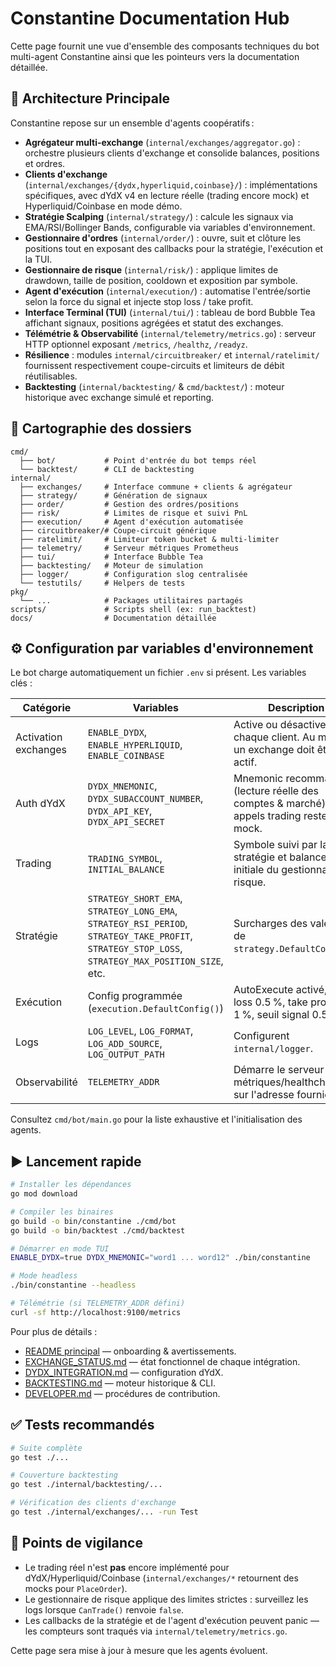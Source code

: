 # Constantine Documentation Hub

Cette page fournit une vue d'ensemble des composants techniques du bot multi-agent Constantine ainsi que les pointeurs vers la documentation détaillée.

## 🧱 Architecture Principale

Constantine repose sur un ensemble d'agents coopératifs :

- **Agrégateur multi-exchange** (`internal/exchanges/aggregator.go`) : orchestre plusieurs clients d'exchange et consolide balances, positions et ordres.
- **Clients d'exchange** (`internal/exchanges/{dydx,hyperliquid,coinbase}/`) : implémentations spécifiques, avec dYdX v4 en lecture réelle (trading encore mock) et Hyperliquid/Coinbase en mode démo.
- **Stratégie Scalping** (`internal/strategy/`) : calcule les signaux via EMA/RSI/Bollinger Bands, configurable via variables d'environnement.
- **Gestionnaire d'ordres** (`internal/order/`) : ouvre, suit et clôture les positions tout en exposant des callbacks pour la stratégie, l'exécution et la TUI.
- **Gestionnaire de risque** (`internal/risk/`) : applique limites de drawdown, taille de position, cooldown et exposition par symbole.
- **Agent d'exécution** (`internal/execution/`) : automatise l'entrée/sortie selon la force du signal et injecte stop loss / take profit.
- **Interface Terminal (TUI)** (`internal/tui/`) : tableau de bord Bubble Tea affichant signaux, positions agrégées et statut des exchanges.
- **Télémétrie & Observabilité** (`internal/telemetry/metrics.go`) : serveur HTTP optionnel exposant `/metrics`, `/healthz`, `/readyz`.
- **Résilience** : modules `internal/circuitbreaker/` et `internal/ratelimit/` fournissent respectivement coupe-circuits et limiteurs de débit réutilisables.
- **Backtesting** (`internal/backtesting/` & `cmd/backtest/`) : moteur historique avec exchange simulé et reporting.

## 📁 Cartographie des dossiers

```
cmd/
  ├── bot/           # Point d'entrée du bot temps réel
  └── backtest/      # CLI de backtesting
internal/
  ├── exchanges/     # Interface commune + clients & agrégateur
  ├── strategy/      # Génération de signaux
  ├── order/         # Gestion des ordres/positions
  ├── risk/          # Limites de risque et suivi PnL
  ├── execution/     # Agent d'exécution automatisée
  ├── circuitbreaker/# Coupe-circuit générique
  ├── ratelimit/     # Limiteur token bucket & multi-limiter
  ├── telemetry/     # Serveur métriques Prometheus
  ├── tui/           # Interface Bubble Tea
  ├── backtesting/   # Moteur de simulation
  ├── logger/        # Configuration slog centralisée
  └── testutils/     # Helpers de tests
pkg/
  └── ...            # Packages utilitaires partagés
scripts/             # Scripts shell (ex: run_backtest)
docs/                # Documentation détaillée
```

## ⚙️ Configuration par variables d'environnement

Le bot charge automatiquement un fichier `.env` si présent. Les variables clés :

| Catégorie | Variables | Description |
|-----------|-----------|-------------|
| Activation exchanges | `ENABLE_DYDX`, `ENABLE_HYPERLIQUID`, `ENABLE_COINBASE` | Active ou désactive chaque client. Au moins un exchange doit être actif. |
| Auth dYdX | `DYDX_MNEMONIC`, `DYDX_SUBACCOUNT_NUMBER`, `DYDX_API_KEY`, `DYDX_API_SECRET` | Mnemonic recommandé (lecture réelle des comptes & marché). Les appels trading restent mock. |
| Trading | `TRADING_SYMBOL`, `INITIAL_BALANCE` | Symbole suivi par la stratégie et balance initiale du gestionnaire de risque. |
| Stratégie | `STRATEGY_SHORT_EMA`, `STRATEGY_LONG_EMA`, `STRATEGY_RSI_PERIOD`, `STRATEGY_TAKE_PROFIT`, `STRATEGY_STOP_LOSS`, `STRATEGY_MAX_POSITION_SIZE`, etc. | Surcharges des valeurs de `strategy.DefaultConfig()`. |
| Exécution | Config programmée (`execution.DefaultConfig()`) | AutoExecute activé, stop loss 0.5 %, take profit 1 %, seuil signal 0.5. |
| Logs | `LOG_LEVEL`, `LOG_FORMAT`, `LOG_ADD_SOURCE`, `LOG_OUTPUT_PATH` | Configurent `internal/logger`. |
| Observabilité | `TELEMETRY_ADDR` | Démarre le serveur métriques/healthcheck sur l'adresse fournie. |

Consultez `cmd/bot/main.go` pour la liste exhaustive et l'initialisation des agents.

## ▶️ Lancement rapide

```bash
# Installer les dépendances
go mod download

# Compiler les binaires
go build -o bin/constantine ./cmd/bot
go build -o bin/backtest ./cmd/backtest

# Démarrer en mode TUI
ENABLE_DYDX=true DYDX_MNEMONIC="word1 ... word12" ./bin/constantine

# Mode headless
./bin/constantine --headless

# Télémétrie (si TELEMETRY_ADDR défini)
curl -sf http://localhost:9100/metrics
```

Pour plus de détails :

- [README principal](../README.md) — onboarding & avertissements.
- [EXCHANGE_STATUS.md](./EXCHANGE_STATUS.md) — état fonctionnel de chaque intégration.
- [DYDX_INTEGRATION.md](./DYDX_INTEGRATION.md) — configuration dYdX.
- [BACKTESTING.md](./BACKTESTING.md) — moteur historique & CLI.
- [DEVELOPER.md](./DEVELOPER.md) — procédures de contribution.

## ✅ Tests recommandés

```bash
# Suite complète
go test ./...

# Couverture backtesting
go test ./internal/backtesting/...

# Vérification des clients d'exchange
go test ./internal/exchanges/... -run Test
```

## 🔎 Points de vigilance

- Le trading réel n'est **pas** encore implémenté pour dYdX/Hyperliquid/Coinbase (`internal/exchanges/*` retournent des mocks pour `PlaceOrder`).
- Le gestionnaire de risque applique des limites strictes : surveillez les logs lorsque `CanTrade()` renvoie `false`.
- Les callbacks de la stratégie et de l'agent d'exécution peuvent panic — les compteurs sont traqués via `internal/telemetry/metrics.go`.

Cette page sera mise à jour à mesure que les agents évoluent.

